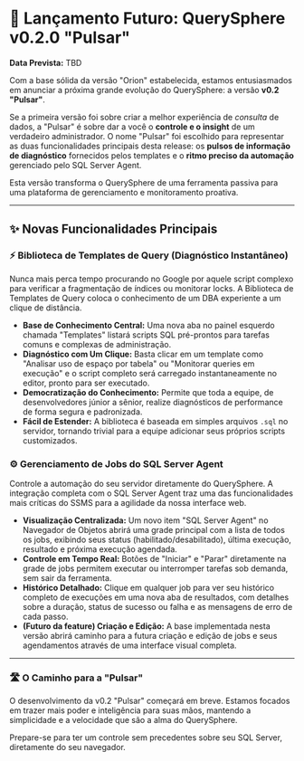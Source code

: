 # 🚀 Lançamento Futuro: QuerySphere v0.2.0 "Pulsar"

**Data Prevista:** TBD

Com a base sólida da versão "Orion" estabelecida, estamos entusiasmados em anunciar a próxima grande evolução do QuerySphere: a versão **v0.2 "Pulsar"**.

Se a primeira versão foi sobre criar a melhor experiência de *consulta* de dados, a "Pulsar" é sobre dar a você o **controle e o insight** de um verdadeiro administrador. O nome "Pulsar" foi escolhido para representar as duas funcionalidades principais desta release: os **pulsos de informação de diagnóstico** fornecidos pelos templates e o **ritmo preciso da automação** gerenciado pelo SQL Server Agent.

Esta versão transforma o QuerySphere de uma ferramenta passiva para uma plataforma de gerenciamento e monitoramento proativa.

---

## ✨ Novas Funcionalidades Principais

### ⚡ Biblioteca de Templates de Query (Diagnóstico Instantâneo)

Nunca mais perca tempo procurando no Google por aquele script complexo para verificar a fragmentação de índices ou monitorar locks. A Biblioteca de Templates de Query coloca o conhecimento de um DBA experiente a um clique de distância.

* **Base de Conhecimento Central:** Uma nova aba no painel esquerdo chamada "Templates" listará scripts SQL pré-prontos para tarefas comuns e complexas de administração.
* **Diagnóstico com Um Clique:** Basta clicar em um template como "Analisar uso de espaço por tabela" ou "Monitorar queries em execução" e o script completo será carregado instantaneamente no editor, pronto para ser executado.
* **Democratização do Conhecimento:** Permite que toda a equipe, de desenvolvedores júnior a sênior, realize diagnósticos de performance de forma segura e padronizada.
* **Fácil de Estender:** A biblioteca é baseada em simples arquivos `.sql` no servidor, tornando trivial para a equipe adicionar seus próprios scripts customizados.

### ⚙️ Gerenciamento de Jobs do SQL Server Agent

Controle a automação do seu servidor diretamente do QuerySphere. A integração completa com o SQL Server Agent traz uma das funcionalidades mais críticas do SSMS para a agilidade da nossa interface web.

* **Visualização Centralizada:** Um novo item "SQL Server Agent" no Navegador de Objetos abrirá uma grade principal com a lista de todos os jobs, exibindo seus status (habilitado/desabilitado), última execução, resultado e próxima execução agendada.
* **Controle em Tempo Real:** Botões de "Iniciar" e "Parar" diretamente na grade de jobs permitem executar ou interromper tarefas sob demanda, sem sair da ferramenta.
* **Histórico Detalhado:** Clique em qualquer job para ver seu histórico completo de execuções em uma nova aba de resultados, com detalhes sobre a duração, status de sucesso ou falha e as mensagens de erro de cada passo.
* **(Futuro da feature) Criação e Edição:** A base implementada nesta versão abrirá caminho para a futura criação e edição de jobs e seus agendamentos através de uma interface visual completa.

---

### 🛣️ O Caminho para a "Pulsar"

O desenvolvimento da v0.2 "Pulsar" começará em breve. Estamos focados em trazer mais poder e inteligência para suas mãos, mantendo a simplicidade e a velocidade que são a alma do QuerySphere.

Prepare-se para ter um controle sem precedentes sobre seu SQL Server, diretamente do seu navegador.
